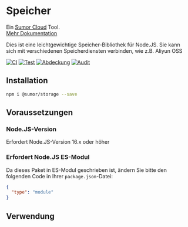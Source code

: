# Speicher

Ein [Sumor Cloud](https://sumor.cloud) Tool.  
[Mehr Dokumentation](https://sumor.cloud/storage)

Dies ist eine leichtgewichtige Speicher-Bibliothek für Node.JS.
Sie kann sich mit verschiedenen Speicherdiensten verbinden, wie z.B. Aliyun OSS

[![CI](https://github.com/sumor-cloud/storage/actions/workflows/ci.yml/badge.svg)](https://github.com/sumor-cloud/storage/actions/workflows/ci.yml)
[![Test](https://github.com/sumor-cloud/storage/actions/workflows/ut.yml/badge.svg)](https://github.com/sumor-cloud/storage/actions/workflows/ut.yml)
[![Abdeckung](https://github.com/sumor-cloud/storage/actions/workflows/coverage.yml/badge.svg)](https://github.com/sumor-cloud/storage/actions/workflows/coverage.yml)
[![Audit](https://github.com/sumor-cloud/storage/actions/workflows/audit.yml/badge.svg)](https://github.com/sumor-cloud/storage/actions/workflows/audit.yml)

## Installation

```bash
npm i @sumor/storage --save
```

## Voraussetzungen

### Node.JS-Version

Erfordert Node.JS-Version 16.x oder höher

### Erfordert Node.JS ES-Modul

Da dieses Paket in ES-Modul geschrieben ist,
ändern Sie bitte den folgenden Code in Ihrer `package.json`-Datei:

```json
{
  "type": "module"
}
```

## Verwendung